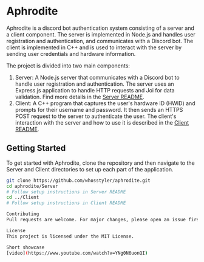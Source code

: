 # Aphrodite

Aphrodite is a discord bot authentication system consisting of a server and a client component. The server is implemented in Node.js and handles user registration and authentication, and communicates with a Discord bot. The client is implemented in C++ and is used to interact with the server by sending user credentials and hardware information.

The project is divided into two main components:

1. Server: A Node.js server that communicates with a Discord bot to handle user registration and authentication. The server uses an Express.js application to handle HTTP requests and Joi for data validation. Find more details in the [Server README](./Server/README.md).
2. Client: A C++ program that captures the user's hardware ID (HWID) and prompts for their username and password. It then sends an HTTPS POST request to the server to authenticate the user. The client's interaction with the server and how to use it is described in the [Client README](./Client/README.MD).

## Getting Started

To get started with Aphrodite, clone the repository and then navigate to the Server and Client directories to set up each part of the application.

```bash
git clone https://github.com/whosstyler/aphrodite.git
cd aphrodite/Server
# Follow setup instructions in Server README
cd ../Client
# Follow setup instructions in Client README

Contributing    
Pull requests are welcome. For major changes, please open an issue first to discuss what you would like to change.

License
This project is licensed under the MIT License.

Short showcase
[video](https://www.youtube.com/watch?v=YNg0N6uonQI)